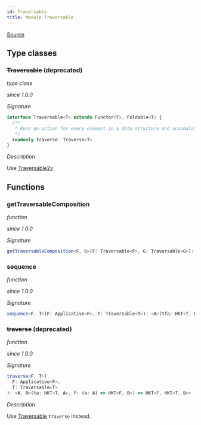 ```yaml
---
id: Traversable
title: Module Traversable
---
```


[Source](https://github.com/gcanti/fp-ts/blob/master/src/Traversable.ts)

## Type classes

### ~~Traversable~~ (deprecated)

_type class_

_since 1.0.0_

_Signature_

```ts
interface Traversable<T> extends Functor<T>, Foldable<T> {
  /**
   * Runs an action for every element in a data structure and accumulates the results
   */
  readonly traverse: Traverse<T>
}
```

_Description_

Use [Traversable2v](./Traversable2v.md)

## Functions

### getTraversableComposition

_function_

_since 1.0.0_

_Signature_

```ts
getTraversableComposition<F, G>(F: Traversable<F>, G: Traversable<G>): TraversableComposition<F, G>
```

### sequence

_function_

_since 1.0.0_

_Signature_

```ts
sequence<F, T>(F: Applicative<F>, T: Traversable<T>): <A>(tfa: HKT<T, HKT<F, A>>) => HKT<F, HKT<T, A>>
```

### ~~traverse~~ (deprecated)

_function_

_since 1.0.0_

_Signature_

```ts
traverse<F, T>(
  F: Applicative<F>,
  T: Traversable<T>
): <A, B>(ta: HKT<T, A>, f: (a: A) => HKT<F, B>) => HKT<F, HKT<T, B>>
```

_Description_

Use [Traversable](./Traversable.md) `traverse` instead.
